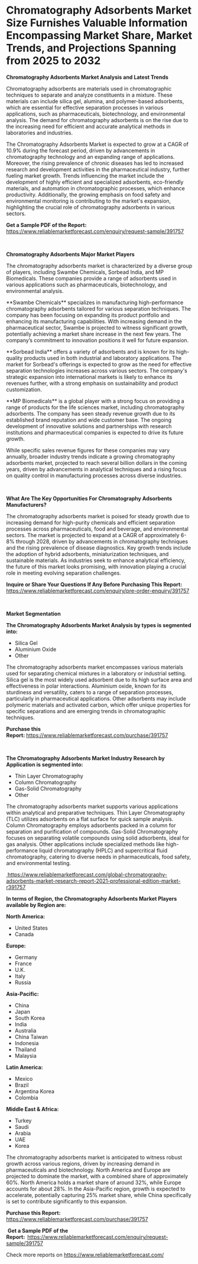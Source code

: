 <p><h1>Chromatography Adsorbents Market Size Furnishes Valuable Information Encompassing Market Share, Market Trends, and Projections Spanning from 2025 to 2032</h1></p><p><strong>Chromatography Adsorbents Market Analysis and Latest Trends</strong></p>
<p><p>Chromatography adsorbents are materials used in chromatographic techniques to separate and analyze constituents in a mixture. These materials can include silica gel, alumina, and polymer-based adsorbents, which are essential for effective separation processes in various applications, such as pharmaceuticals, biotechnology, and environmental analysis. The demand for chromatography adsorbents is on the rise due to the increasing need for efficient and accurate analytical methods in laboratories and industries.</p><p>The Chromatography Adsorbents Market is expected to grow at a CAGR of 10.9% during the forecast period, driven by advancements in chromatography technology and an expanding range of applications. Moreover, the rising prevalence of chronic diseases has led to increased research and development activities in the pharmaceutical industry, further fueling market growth. Trends influencing the market include the development of highly efficient and specialized adsorbents, eco-friendly materials, and automation in chromatographic processes, which enhance productivity. Additionally, the growing emphasis on food safety and environmental monitoring is contributing to the market's expansion, highlighting the crucial role of chromatography adsorbents in various sectors.</p></p>
<p><strong>Get a Sample PDF of the Report:&nbsp;</strong> <a href="https://www.reliablemarketforecast.com/enquiry/request-sample/391757?utm_campaign=1144&utm_medium=2&utm_source=Github&utm_content=ia&utm_term=16012025&utm_id=chromatography-adsorbents">https://www.reliablemarketforecast.com/enquiry/request-sample/391757</a></p>
<p>&nbsp;</p>
<p><strong>Chromatography Adsorbents Major Market Players</strong></p>
<p><p>The chromatography adsorbents market is characterized by a diverse group of players, including Swambe Chemicals, Sorbead India, and MP Biomedicals. These companies provide a range of adsorbents used in various applications such as pharmaceuticals, biotechnology, and environmental analysis.</p><p>**Swambe Chemicals** specializes in manufacturing high-performance chromatography adsorbents tailored for various separation techniques. The company has been focusing on expanding its product portfolio and enhancing its manufacturing capabilities. With increasing demand in the pharmaceutical sector, Swambe is projected to witness significant growth, potentially achieving a market share increase in the next few years. The company’s commitment to innovation positions it well for future expansion.</p><p>**Sorbead India** offers a variety of adsorbents and is known for its high-quality products used in both industrial and laboratory applications. The market for Sorbead's offerings is expected to grow as the need for effective separation technologies increases across various sectors. The company's strategic expansion into international markets is likely to enhance its revenues further, with a strong emphasis on sustainability and product customization.</p><p>**MP Biomedicals** is a global player with a strong focus on providing a range of products for the life sciences market, including chromatography adsorbents. The company has seen steady revenue growth due to its established brand reputation and wide customer base. The ongoing development of innovative solutions and partnerships with research institutions and pharmaceutical companies is expected to drive its future growth.</p><p>While specific sales revenue figures for these companies may vary annually, broader industry trends indicate a growing chromatography adsorbents market, projected to reach several billion dollars in the coming years, driven by advancements in analytical techniques and a rising focus on quality control in manufacturing processes across diverse industries.</p></p>
<p>&nbsp;</p>
<p><strong>What Are The Key Opportunities For Chromatography Adsorbents Manufacturers?</strong></p>
<p><p>The chromatography adsorbents market is poised for steady growth due to increasing demand for high-purity chemicals and efficient separation processes across pharmaceuticals, food and beverage, and environmental sectors. The market is projected to expand at a CAGR of approximately 6-8% through 2028, driven by advancements in chromatography techniques and the rising prevalence of disease diagnostics. Key growth trends include the adoption of hybrid adsorbents, miniaturization techniques, and sustainable materials. As industries seek to enhance analytical efficiency, the future of this market looks promising, with innovation playing a crucial role in meeting evolving separation challenges.</p></p>
<p><strong>Inquire or Share Your Questions If Any Before Purchasing This Report:</strong> <a href="https://www.reliablemarketforecast.com/enquiry/pre-order-enquiry/391757?utm_campaign=1144&utm_medium=2&utm_source=Github&utm_content=ia&utm_term=16012025&utm_id=chromatography-adsorbents">https://www.reliablemarketforecast.com/enquiry/pre-order-enquiry/391757</a></p>
<p>&nbsp;</p>
<p><strong>Market Segmentation</strong></p>
<p><strong>The Chromatography Adsorbents Market Analysis by types is segmented into:</strong></p>
<p><ul><li>Silica Gel</li><li>Aluminium Oxide</li><li>Other</li></ul></p>
<p><p>The chromatography adsorbents market encompasses various materials used for separating chemical mixtures in a laboratory or industrial setting. Silica gel is the most widely used adsorbent due to its high surface area and effectiveness in polar interactions. Aluminium oxide, known for its sturdiness and versatility, caters to a range of separation processes, particularly in pharmaceutical applications. Other adsorbents may include polymeric materials and activated carbon, which offer unique properties for specific separations and are emerging trends in chromatographic techniques.</p></p>
<p><strong>Purchase this Report:&nbsp;</strong><a href="https://www.reliablemarketforecast.com/purchase/391757?utm_campaign=1144&utm_medium=2&utm_source=Github&utm_content=ia&utm_term=16012025&utm_id=chromatography-adsorbents">https://www.reliablemarketforecast.com/purchase/391757</a></p>
<p>&nbsp;</p>
<p><strong>The Chromatography Adsorbents Market Industry Research by Application is segmented into:</strong></p>
<p><ul><li>Thin Layer Chromatography</li><li>Column Chromatography</li><li>Gas-Solid Chromatography</li><li>Other</li></ul></p>
<p><p>The chromatography adsorbents market supports various applications within analytical and preparative techniques. Thin Layer Chromatography (TLC) utilizes adsorbents on a flat surface for quick sample analysis. Column Chromatography employs adsorbents packed in a column for separation and purification of compounds. Gas-Solid Chromatography focuses on separating volatile compounds using solid adsorbents, ideal for gas analysis. Other applications include specialized methods like high-performance liquid chromatography (HPLC) and supercritical fluid chromatography, catering to diverse needs in pharmaceuticals, food safety, and environmental testing.</p></p>
<p><a href="https://www.reliablemarketforecast.com/global-chromatography-adsorbents-market-research-report-2021-professional-edition-market-r391757?utm_campaign=1144&utm_medium=2&utm_source=Github&utm_content=ia&utm_term=16012025&utm_id=chromatography-adsorbents">&nbsp;https://www.reliablemarketforecast.com/global-chromatography-adsorbents-market-research-report-2021-professional-edition-market-r391757</a></p>
<p><strong>In terms of Region, the Chromatography Adsorbents Market Players available by Region are:</strong></p>
<p>
    <p> <strong> North America: </strong>
        <ul>
            <li>United States</li>
            <li>Canada</li>
        </ul>
        </p> 
    <p> <strong> Europe: </strong>
        <ul>
            <li>Germany</li>
            <li>France</li>
            <li>U.K.</li>
            <li>Italy</li>
            <li>Russia</li>
        </ul>
        </p> 
    <p> <strong> Asia-Pacific: </strong>
        <ul>
            <li>China</li>
            <li>Japan</li>
            <li>South Korea</li>
            <li>India</li>
            <li>Australia</li>
            <li>China Taiwan</li>
            <li>Indonesia</li>
            <li>Thailand</li>
            <li>Malaysia</li>
        </ul>
        </p> 
    <p> <strong> Latin America: </strong>
        <ul>
            <li>Mexico</li>
            <li>Brazil</li>
            <li>Argentina Korea</li>
            <li>Colombia</li>
        </ul>
        </p> 
    <p> <strong> Middle East & Africa: </strong>
        <ul>
            <li>Turkey</li>
            <li>Saudi</li>
            <li>Arabia</li>
            <li>UAE</li>
            <li>Korea</li>
        </ul>
    </p>
    </p>
<p><p>The chromatography adsorbents market is anticipated to witness robust growth across various regions, driven by increasing demand in pharmaceuticals and biotechnology. North America and Europe are projected to dominate the market, with a combined share of approximately 60%. North America holds a market share of around 32%, while Europe accounts for about 28%. In the Asia-Pacific region, growth is expected to accelerate, potentially capturing 25% market share, while China specifically is set to contribute significantly to this expansion.</p></p>
<p><strong>Purchase this Report: </strong><a href="https://www.reliablemarketforecast.com/purchase/391757?utm_campaign=1144&utm_medium=2&utm_source=Github&utm_content=ia&utm_term=16012025&utm_id=chromatography-adsorbents">https://www.reliablemarketforecast.com/purchase/391757</a></p>
<p>&nbsp;<strong>Get a Sample PDF of the Report:&nbsp;&nbsp;</strong><a href="https://www.reliablemarketforecast.com/enquiry/request-sample/391757?utm_campaign=1144&utm_medium=2&utm_source=Github&utm_content=ia&utm_term=16012025&utm_id=chromatography-adsorbents">https://www.reliablemarketforecast.com/enquiry/request-sample/391757</a></p>
<p><strong></strong></p>
<p>Check more reports on <a href="https://www.reliablemarketforecast.com/?utm_campaign=1144&utm_medium=2&utm_source=Github&utm_content=ia&utm_term=16012025&utm_id=chromatography-adsorbents">https://www.reliablemarketforecast.com/</a></p>